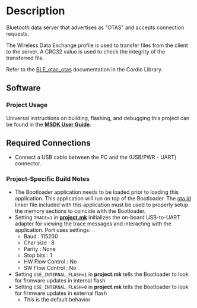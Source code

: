 # Description

Bluetooth data server that advertises as "OTAS" and accepts connection requests.

The Wireless Data Exchange profile is used to transfer files from the client to the server.
A CRC32 value is used to check the integrity of the transferred file.

Refer to the [BLE_otac_otas](../../../../Libraries/Cordio/docs/Applications/BLE_otac_otas.md) documentation in the Cordio Library.

## Software

### Project Usage

Universal instructions on building, flashing, and debugging this project can be found in the **[MSDK User Guide](https://analog-devices-msdk.github.io/msdk/USERGUIDE/)**.

## Required Connections
* Connect a USB cable between the PC and the (USB/PWR - UART) connector.


### Project-Specific Build Notes
* The Bootloader application needs to be loaded prior to loading this application. This application
will run on top of the Bootloader. The [ota.ld](ota.ld) linker file included with this application must be used
to properly setup the memory sections to coincide with the Bootloader.
* Setting `TRACE=1` in [**project.mk**](project.mk) initializes the on-board USB-to-UART adapter for
viewing the trace messages and interacting with the application. Port uses settings:
    - Baud            : 115200  
    - Char size       : 8  
    - Parity          : None  
    - Stop bits       : 1  
    - HW Flow Control : No  
    - SW Flow Control : No  
* Setting `USE_INTERNAL_FLASH=1` in **project.mk** tells the Bootloader to look for firmware updates in internal flash
* Setting `USE_INTERNAL_FLASH=0` in **project.mk** tells the Bootloader to look for firmware updates in external flash
    - This is the default behavior
